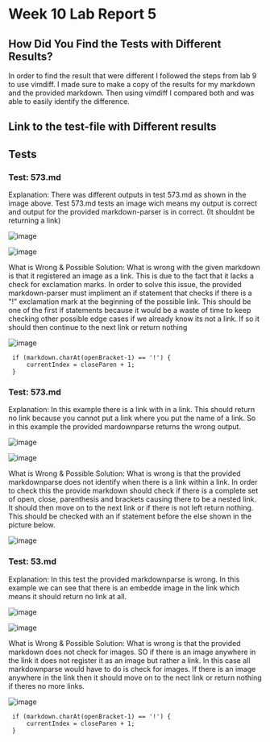<h1>Week 10 Lab Report 5</h1>

<h2>How Did You Find the Tests with Different Results?</h2>

<p>In order to find the result that were different I followed the steps from lab 9 to use vimdiff. I made sure to make a copy of
the results for my markdown and the provided markdown. Then using vimdiff I compared both and was able to easily identify the difference.</p>

<h2>Link to the test-file with Different results </h2>

<h2>Tests</h2>

<h3>Test: 573.md</h3>
<p>Explanation: There was different outputs in test 573.md as shown in the image above. Test 573.md tests 
an image wich means my output is correct and output for the provided markdown-parser is in correct. 
 (It shouldnt be returning a link)</p>
 
 ![image](https://user-images.githubusercontent.com/103283819/173172727-a01afc5e-f981-4ed4-86ec-c5932eb9e3dc.png)

 ![image](https://user-images.githubusercontent.com/103283819/173172291-2a3fc625-a49d-4242-a753-f18cb5f77160.png)
 
<p> What is Wrong & Possible Solution: What is wrong with the given markdown is that it registered an image as a link. This is due 
  to the fact that it lacks a check for exclamation marks.
 In order to solve this issue, the provided markdown-parser must impliment an if statement that checks if there is 
a "!" exclamation mark at the beginning of the possible link. This should be one of the first if statements 
  because it would be a waste of time to keep checking other possible edge cases if we already know its not a link.
  If so it should then continue to the next link or return nothing </p>

![image](https://user-images.githubusercontent.com/103283819/173172603-887c7633-4b02-4afe-9032-946ae2cba29c.png)

```
 if (markdown.charAt(openBracket-1) == '!') {
     currentIndex = closeParen + 1;
 }
```

<h3>Test: 573.md</h3>
<p>Explanation: In this example there is a link with in a link. This should return no link because you cannot put a link where 
you put the name of a link. So in this example the provided mardownparse returns the wrong output.</p>

![image](https://user-images.githubusercontent.com/103283819/173175050-cc32feca-20c2-4a7e-ae2c-21df159b3f4e.png)

![image](https://user-images.githubusercontent.com/103283819/173175080-51dee531-6744-4cc6-ae75-a9bae2fd77a2.png)

<p> What is Wrong & Possible Solution: What is wrong is that the provided markdownparse does not identify when there is a link within 
a link. In order to check this the provide markdown should check if there is a complete set of open, close, parenthesis and brackets 
causing there to be a nested link. It should then move on to the next link or if there is not left return nothing. This should be checked
with an if statement before the else shown in the picture below. </p>

![image](https://user-images.githubusercontent.com/103283819/173175300-73b1b449-ce49-452a-a590-936b0c5b4deb.png)

<h3>Test: 53.md</h3>
<p>Explanation: In this test the provided markdownparse is wrong. In this example we can see that there is an embedde image in the link
which means it should return no link at all.</p>

![image](https://user-images.githubusercontent.com/103283819/173176138-13b3af3b-4dd8-46c6-9a9d-a3b1ebf4ed74.png)

![image](https://user-images.githubusercontent.com/103283819/173176165-33ccdff5-97c3-4a79-8906-69af528c342f.png)

<p> What is Wrong & Possible Solution: What is wrong is that the provided markdown does not check for images. SO if there is an image
anywhere in the link it does not register it as an image but rather a link. In this case all markdownparse would have to do is check 
for images. If there is an image anywhere in the link then it should move on to the nect link or return nothing if theres no more links.</p>

![image](https://user-images.githubusercontent.com/103283819/173172603-887c7633-4b02-4afe-9032-946ae2cba29c.png)

```
 if (markdown.charAt(openBracket-1) == '!') {
     currentIndex = closeParen + 1;
 }
```






  
